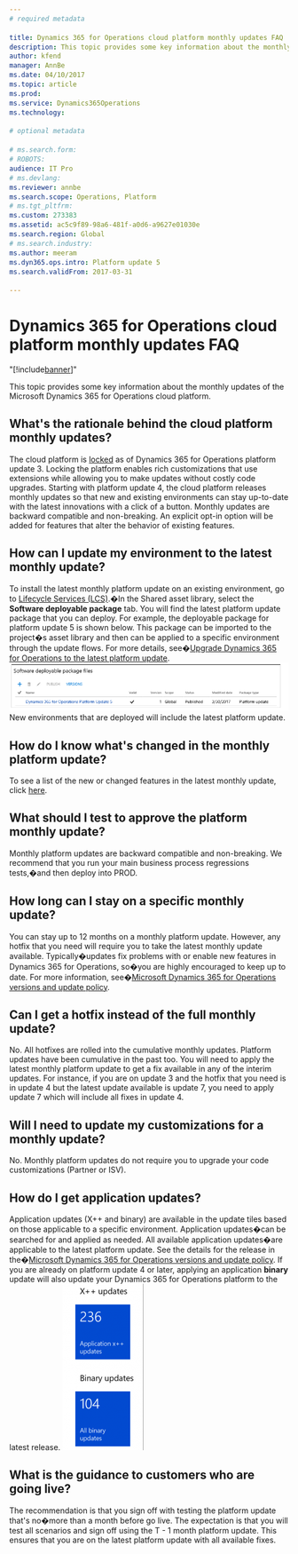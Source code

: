 ```yaml
---
# required metadata

title: Dynamics 365 for Operations cloud platform monthly updates FAQ
description: This topic provides some key information about the monthly updates of the Microsoft Dynamics 365 for Operations cloud platform.
author: kfend
manager: AnnBe
ms.date: 04/10/2017
ms.topic: article
ms.prod: 
ms.service: Dynamics365Operations
ms.technology: 

# optional metadata

# ms.search.form: 
# ROBOTS: 
audience: IT Pro
# ms.devlang: 
ms.reviewer: annbe
ms.search.scope: Operations, Platform
# ms.tgt_pltfrm: 
ms.custom: 273383
ms.assetid: ac5c9f89-98a6-481f-a0d6-a9627e01030e
ms.search.region: Global
# ms.search.industry: 
ms.author: meeram
ms.dyn365.ops.intro: Platform update 5
ms.search.validFrom: 2017-03-31

---
```


# Dynamics 365 for Operations cloud platform monthly updates FAQ
"[!include[banner](includes/banner.md)]"


This topic provides some key information about the monthly updates of the Microsoft Dynamics 365 for Operations cloud platform.

What's the rationale behind the cloud platform monthly updates?
---------------------------------------------------------------

The cloud platform is [locked](https://ax.help.dynamics.com/en/wiki/whats-new-or-changed-in-dynamics-ax-platform-version-7-3/) as of Dynamics 365 for Operations platform update 3. Locking the platform enables rich customizations that use extensions while allowing you to make updates without costly code upgrades. Starting with platform update 4, the cloud platform releases monthly updates so that new and existing environments can stay up-to-date with the latest innovations with a click of a button. Monthly updates are backward compatible and non-breaking. An explicit opt-in option will be added for features that alter the behavior of existing features.

## How can I update my environment to the latest monthly update?
To install the latest monthly platform update on an existing environment, go to [Lifecycle Services (LCS)](https://lcs.dynamics.com/).�In the Shared asset library, select the **Software deployable package** tab. You will find the latest platform update package that you can deploy. For example, the deployable package for platform update 5 is shown below. This package can be imported to the project�s asset library and then can be applied to a specific environment through the update flows. For more details, see�[Upgrade Dynamics 365 for Operations to the latest platform update](https://ax.help.dynamics.com/en/wiki/upgrade-latest-platform-update/).[](./media/deployable-package-for-latest-platform-udpate.png) [![](./media/deployable-package-in-lcs.png)](./media/deployable-package-in-lcs.png) New environments that are deployed will include the latest platform update.

## How do I know what's changed in the monthly platform update?
To see a list of the new or changed features in the latest monthly update, click [here](https://go.microsoft.com/fwlink/?linkid=845889).

## What should I test to approve the platform monthly update?
Monthly platform updates are backward compatible and non-breaking. We recommend that you run your main business process regressions tests,�and then deploy into PROD.

## How long can I stay on a specific monthly update?
You can stay up to 12 months on a monthly platform update. However, any hotfix that you need will require you to take the latest monthly update available. Typically�updates fix problems with or enable new features in Dynamics 365 for Operations, so�you are highly encouraged to keep up to date. For more information, see�[Microsoft Dynamics 365 for Operations versions and update policy](https://ax.help.dynamics.com/en/wiki/manage-microsoft-dynamics-ax-online-updates/).

## Can I get a hotfix instead of the full monthly update?
No. All hotfixes are rolled into the cumulative monthly updates. Platform updates have been cumulative in the past too. You will need to apply the latest monthly platform update to get a fix available in any of the interim updates. For instance, if you are on update 3 and the hotfix that you need is in update 4 but the latest update available is update 7, you need to apply update 7 which will include all fixes in update 4.

## Will I need to update my customizations for a monthly update?
No. Monthly platform updates do not require you to upgrade your code customizations (Partner or ISV).

## How do I get application updates?
Application updates (X++ and binary) are available in the update tiles based on those applicable to a specific environment. Application updates�can be searched for and applied as needed. All available application updates�are applicable to the latest platform update. See the details for the release in the�[Microsoft Dynamics 365 for Operations versions and update policy](https://ax.help.dynamics.com/en/wiki/manage-microsoft-dynamics-ax-online-updates/). If you are already on platform update 4 or later, applying an application **binary** update will also update your Dynamics 365 for Operations platform to the latest release. [![](./media/application-and-binary-update-tiles-146x300.png)](./media/application-and-binary-update-tiles.png)

## What is the guidance to customers who are going live?
The recommendation is that you sign off with testing the platform update that's no�more than a month before go live. The expectation is that you will test all scenarios and sign off using the T - 1 month platform update. This ensures that you are on the latest platform update with all available fixes.


